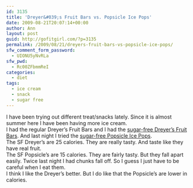 ```yaml
---
id: 3135
title: 'Dreyer&#039;s Fruit Bars vs. Popsicle Ice Pops'
date: 2009-08-21T20:07:14+00:00
author: Ann
layout: post
guid: http://gofitgirl.com/?p=3135
permalink: /2009/08/21/dreyers-fruit-bars-vs-popsicle-ice-pops/
sfw_comment_form_password:
  - UIONU5yNvRLa
sfw_pwd:
  - Rc00ZFbmmReI
categories:
  - diet
tags:
  - ice cream
  - snack
  - sugar free
---
```

I have been trying out different treat/snacks lately. Since it is almost summer here I have been having more ice cream.  
I had the regular Dreyer&#8217;s Fruit Bars and I had the [sugar-free Dreyer&#8217;s Fruit Bars](http://www.dreyers.com/brand/fruitbars/flavor.asp?b=135&f=2592). And last night I tried the [sugar-free Popsicle Ice Pops](http://www.popsicle.com/Products/Popsicle.aspx).  
The SF Dreyer&#8217;s are 25 calories. They are really tasty. And taste like they have real fruit.  
The SF Popsicle&#8217;s are 15 calories. They are fairly tasty. But they fall apart easily. Twice last night I had chunks fall off. So I guess I just have to be careful when I eat them.  
I think I like the Dreyer&#8217;s better. But I do like that the Popsicle&#8217;s are lower in calories.